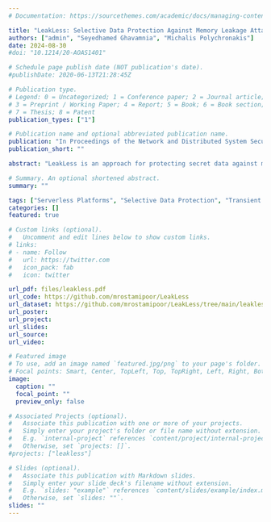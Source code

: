 ```yaml
---
# Documentation: https://sourcethemes.com/academic/docs/managing-content/

title: "LeakLess: Selective Data Protection Against Memory Leakage Attacks for Serverless Platforms"
authors: ["admin", "Seyedhamed Ghavamnia", "Michalis Polychronakis"]
date: 2024-08-30
#doi: "10.1214/20-AOAS1401"

# Schedule page publish date (NOT publication's date).
#publishDate: 2020-06-13T21:28:45Z

# Publication type.
# Legend: 0 = Uncategorized; 1 = Conference paper; 2 = Journal article;
# 3 = Preprint / Working Paper; 4 = Report; 5 = Book; 6 = Book section;
# 7 = Thesis; 8 = Patent
publication_types: ["1"]

# Publication name and optional abbreviated publication name.
publication: "In Proceedings of the Network and Distributed System Security Symposium (NDSS). February 2025, San Diego, CA"
publication_short: ""

abstract: "LeakLess is an approach for protecting secret data against memory disclosure vulnerabilities and transient execution attacks on serverless computing platforms that use language-level sandboxing to run untrusted code. LeakLess relies on selective in-memory encryption of developer-annotated sensitive data and addresses the limitations of previous selective data protection techniques by combining in-memory encryption with a separate I/O module. This enables the safe transmission of protected data between serverless functions and external hosts. We implemented LeakLess on the Spin serverless platform and evaluated it with real-world serverless applications. Our results demonstrate that LeakLess provides robust protection while incurring only a minor throughput decrease—up to 2.8% when the I/O module runs on a different host than the Spin runtime, and up to 8.5% when it runs on the same host."

# Summary. An optional shortened abstract.
summary: ""

tags: ["Serverless Platforms", "Selective Data Protection", "Transient Execution Attacks", "Memory Disclosure"]
categories: []
featured: true

# Custom links (optional).
#   Uncomment and edit lines below to show custom links.
# links:
# - name: Follow
#   url: https://twitter.com
#   icon_pack: fab
#   icon: twitter

url_pdf: files/leakless.pdf
url_code: https://github.com/mrostamipoor/LeakLess
url_dataset: https://github.com/mrostamipoor/LeakLess/tree/main/leakless-dataset
url_poster:
url_project:
url_slides: 
url_source:
url_video: 

# Featured image
# To use, add an image named `featured.jpg/png` to your page's folder.
# Focal points: Smart, Center, TopLeft, Top, TopRight, Left, Right, BottomLeft, Bottom, BottomRight.
image:
  caption: ""
  focal_point: ""
  preview_only: false

# Associated Projects (optional).
#   Associate this publication with one or more of your projects.
#   Simply enter your project's folder or file name without extension.
#   E.g. `internal-project` references `content/project/internal-project/index.md`.
#   Otherwise, set `projects: []`.
#projects: ["leakless"]

# Slides (optional).
#   Associate this publication with Markdown slides.
#   Simply enter your slide deck's filename without extension.
#   E.g. `slides: "example"` references `content/slides/example/index.md`.
#   Otherwise, set `slides: ""`.
slides: ""
---
```

